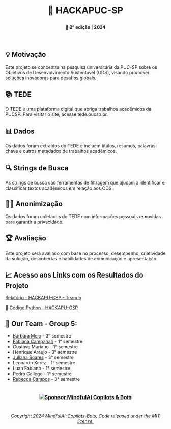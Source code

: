 
 
 #  <p align="center"> 🎉 HACKAPUC-SP
 #### <p align="center"> 📅 2ª edição | 2024

 <br>

## 💡 Motivação
Este projeto se concentra na pesquisa universitária da PUC-SP sobre os Objetivos de Desenvolvimento Sustentável (ODS), visando promover soluções inovadoras para desafios globais.


## 📚 TEDE
O TEDE é uma plataforma digital que abriga trabalhos acadêmicos da PUCSP. Para visitar o site, acesse tede.pucsp.br.

## 📊 Dados
Os dados foram extraídos do TEDE e incluem títulos, resumos, palavras-chave e outros metadados de trabalhos acadêmicos.

## 🔍 Strings de Busca
As strings de busca são ferramentas de filtragem que ajudam a identificar e classificar textos acadêmicos em relação aos ODS.

## 🕵️‍♀️ Anonimização
Os dados foram coletados do TEDE com informações pessoais removidas para garantir a privacidade.

## 🏆 Avaliação
Este projeto será avaliado com base no processo, desempenho, criatividade da solução, descobertas e habilidades de comunicação e apresentação.

## 📈 Acesso aos Links com os Resultados do Projeto

[Relatório - HACKAPU-CSP - Team 5](https://github.com/MindfulAI-Copilots-Bots/HACKAPUCSP/blob/ce085344cc355a47ff9c286cf28784ae6ea6fe3c/Resultados/relato%CC%81rio%20hackapucsp_Grupo_5.pdf)

🐍 [Código Python - HACKAPU-CSP](https://github.com/MindfulAI-Copilots-Bots/HACKAPUCSP/blob/a541669b14ed26160b1dbf07a64c421e36ec4a1e/Resultados/hackaPUCSP.py)


## 👥 Our Team - Group 5:

- [Bárbara Melo](https://github.com/babisxs23) - 3° semestre
- [Fabiana Campanari](https://github.com/FabianaCampanari) - 1° semestre
- Gustavo Muriano - 1° semestre
- Henrique Araujo - 3° semestre
- [Juliana Soares](https://github.com/julianamiranda1) - 3° semestre
- Leonardo Xerez - 1° semestre
- Luan Fabiano - 1° semestre
- Pedro Gallego - 1° semestre
- [Rebecca Campos](https://github.com/becamparezzo) - 3° semestre

 #

### <p align="center"> [![Sponsor MindfulAI Copilots & Bots](https://img.shields.io/badge/Sponsor-MindfulAI%20Copilots%20%26%20Bots-brightgreen?logo=GitHub)](https://github.com/sponsors/MindfulAI-Copilots-Bots)  


#

###### <p align="center"> [Copyright 2024 MindfulAI-Copilots-Bots. Code released under the  MIT license.](https://github.com/MindfulAI-Copilots-Bots/HACKAPUCSP/blob/1f52fe3745392c0454d03ab7162670d9b09361bf/LICENSE)
